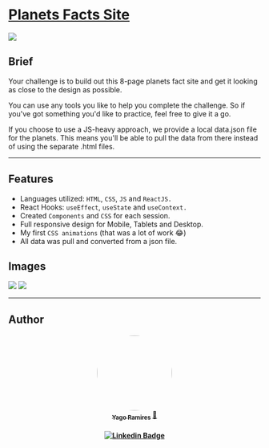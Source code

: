 #  <a href="https://planets-yago.vercel.app/">  Planets Facts Site </a>


<img src="https://img.shields.io/badge/STATUS-CONCLU%C3%8DDO-green" align="center">


## Brief
Your challenge is to build out this 8-page planets fact site and get it looking as close to the design as possible.

You can use any tools you like to help you complete the challenge. So if you've got something you'd like to practice, feel free to give it a go.

If you choose to use a JS-heavy approach, we provide a local data.json file for the planets. This means you'll be able to pull the data from there instead of using the separate .html files.

---
## Features

- Languages utilized: ``HTML``, ``CSS``, ``JS`` and ``ReactJS.``
- React Hooks: ``useEffect``, ``useState`` and ``useContext.``
- Created ``Components`` and ``CSS`` for each session.
- Full responsive design for Mobile, Tablets and Desktop.
- My first ``CSS animations`` (that was a lot of work :joy:)
- All data was pull and converted from a json file.


## Images

<img src="https://i.imgur.com/aSRtjXd.jpg">


<img src="https://i.imgur.com/xlb9eNn.jpg">


---
## Author

<h4 align="center"> 
<a href="https://github.com/yagoramires">
 <img style="border-radius: 100%;" src="https://i.imgur.com/z5JJCms.jpg" width="150px;" alt=""/>
 <br />
 <sub><b>Yago Ramires</b></sub></a> <a href="https://github.com/yagoramires" title="Rocketseat">🚀</a>

 <br />
</h4>
<h4 align="center"> 

[![Linkedin Badge](https://img.shields.io/badge/-Yago%20Ramires-blue?style=flat-square&logo=Linkedin&logoColor=white&link=https://www.linkedin.com/in/yagoramires/)](https://www.linkedin.com/in/yagoramires/)

</h4>
